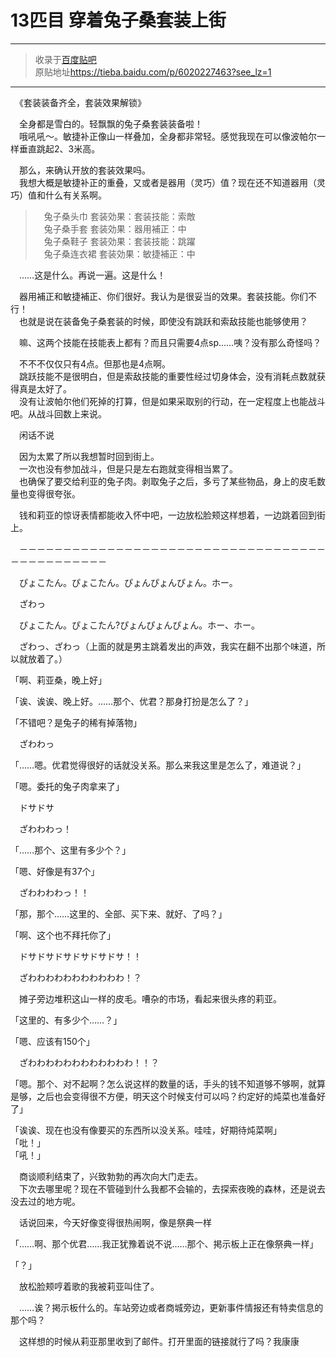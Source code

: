 # 13匹目 穿着兔子桑套装上街

---

> 收录于[百度贴吧](https://tieba.baidu.com/f?kw=在vrmmo中当起了召唤士)    
> 原贴地址<https://tieba.baidu.com/p/6020227463?see_lz=1>

---

　《套装装备齐全，套装效果解锁》


　全身都是雪白的。轻飘飘的兔子桑套装装备啦！  
　哦吼吼～。敏捷补正像山一样叠加，全身都非常轻。感觉我现在可以像波帕尔一样垂直跳起2、3米高。


　那么，来确认开放的套装效果吗。  
　我想大概是敏捷补正的重叠，又或者是器用（灵巧）值？现在还不知道器用（灵巧）值和什么有关系啊。




> 　兔子桑头巾      套装効果：套装技能：索敵  
> 　兔子桑手套      套装効果：器用補正：中  
> 　兔子桑鞋子      套装効果：套装技能：跳躍  
> 　兔子桑连衣裙   套装効果：敏捷補正：中




　……这是什么。再说一遍。这是什么！


　器用補正和敏捷補正、你们很好。我认为是很妥当的效果。套装技能。你们不行！  
　也就是说在装备兔子桑套装的时候，即使没有跳跃和索敌技能也能够使用？


　嘛、这两个技能在技能表上都有？而且只需要4点sp……咦？没有那么奇怪吗？


　不不不仅仅只有4点。但那也是4点啊。  
　跳跃技能不是很明白，但是索敌技能的重要性经过切身体会，没有消耗点数就获得真是太好了。  
　没有让波帕尔他们死掉的打算，但是如果采取别的行动，在一定程度上也能战斗吧。从战斗回数上来说。


　闲话不说


　因为太累了所以我想暂时回到街上。  
　一次也没有参加战斗，但是只是左右跑就变得相当累了。  
　也确保了要交给利亚的兔子肉。剥取兔子之后，多亏了某些物品，身上的皮毛数量也变得很夸张。


　钱和莉亚的惊讶表情都能收入怀中吧，一边放松脸颊这样想着，一边跳着回到街上。


　－－－－－－－－－－－－－－－－－－－－－－－－－－－－－－－－－－－－－－－－－－－－－－


　ぴょこたん。ぴょこたん。ぴょんぴょんぴょん。ホー。


　ざわっ


　ぴょこたん。ぴょこたん?ぴょんぴょんぴょん。ホー、ホー。


　ざわっ、ざわっ（上面的就是男主跳着发出的声效，我实在翻不出那个味道，所以就放着了。）


「啊、莉亚桑，晚上好」


「诶、诶诶、晚上好。……那个、优君？那身打扮是怎么了？」


「不错吧？是兔子的稀有掉落物」


　ざわわっ


「……嗯。优君觉得很好的话就没关系。那么来我这里是怎么了，难道说？」


「嗯。委托的兔子肉拿来了」


　ドサドサ


　ざわわわっ！


「……那个、这里有多少个？」


「嗯、好像是有37个」


　ざわわわわっ！！


「那，那个……这里的、全部、买下来、就好、了吗？」


「啊、这个也不拜托你了」


　ドサドサドサドサドサドサ！！


　ざわわわわわわわわわわわ！？


　摊子旁边堆积这山一样的皮毛。嘈杂的市场，看起来很头疼的莉亚。


「这里的、有多少个……？」


「嗯、应该有150个」


　ざわわわわわわわわわわわわ！！？


「嗯。那个、对不起啊？怎么说这样的数量的话，手头的钱不知道够不够啊，就算是够，之后也会变得很不方便，明天这个时候支付可以吗？约定好的炖菜也准备好了」


「诶诶、现在也没有像要买的东西所以没关系。哇哇，好期待炖菜啊」  
「吡！」  
「吼！」


　商谈顺利结束了，兴致勃勃的再次向大门走去。  
　下次去哪里呢？现在不管碰到什么我都不会输的，去探索夜晚的森林，还是说去没去过的地方呢。


　话说回来，今天好像变得很热闹啊，像是祭典一样


「……啊、那个优君……我正犹豫着说不说……那个、掲示板上正在像祭典一样」


「？」


　放松脸颊哼着歌的我被莉亚叫住了。


　……诶？掲示板什么的。车站旁边或者商城旁边，更新事件情报还有特卖信息的那个吗？


　这样想的时候从莉亚那里收到了邮件。打开里面的链接就行了吗？我康康